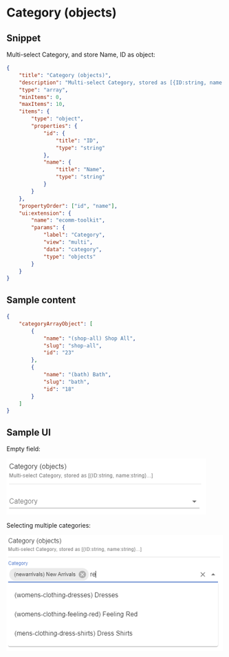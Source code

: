 # Category (objects)

## Snippet

Multi-select Category, and store Name, ID as object:

```json
{
    "title": "Category (objects)",
    "description": "Multi-select Category, stored as [{ID:string, name:string}...]",
    "type": "array",
    "minItems": 0,
    "maxItems": 10,
    "items": {
        "type": "object",
        "properties": {
            "id": {
                "title": "ID",
                "type": "string"
            },
            "name": {
                "title": "Name",
                "type": "string"
            }
        }
    },
    "propertyOrder": ["id", "name"],
    "ui:extension": {
        "name": "ecomm-toolkit",
        "params": {
            "label": "Category",
            "view": "multi",
            "data": "category",
            "type": "objects"
        }
    }
}
```

## Sample content

```json
{
    "categoryArrayObject": [
        {
            "name": "(shop-all) Shop All",
            "slug": "shop-all",
            "id": "23"
        },
        {
            "name": "(bath) Bath",
            "slug": "bath",
            "id": "18"
        }
    ]
}
```

## Sample UI

Empty field:

![Sample UI](../../media/category-objects.png)

Selecting multiple categories:

![Sample UI](../../media/category-objects2.png)
